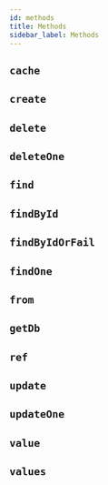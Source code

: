 ```yaml
---
id: methods
title: Methods
sidebar_label: Methods
---
```



## `cache`

## `create`

## `delete`

## `deleteOne`

## `find`

## `findById`

## `findByIdOrFail`

## `findOne`

## `from`

## `getDb`

## `ref`

## `update`

## `updateOne`

## `value`

## `values`

